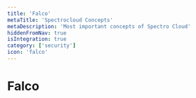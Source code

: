 ```yaml
---
title: 'Falco'
metaTitle: 'Spectrocloud Concepts'
metaDescription: 'Most important concepts of Spectro Cloud'
hiddenFromNav: true
isIntegration: true
category: ['security']
icon: 'falco'
---
```


# Falco
